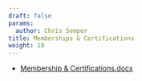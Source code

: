 ```yaml
---
draft: false
params:
  author: Chris Semper 
title: Memberships & Certifications 
weight: 10
---
```


- [Membership & Certifications.docx](https://killakam3084.github.io/semper/assets/2-dropdowns/professional/2-memberships-certifications/Membership%20%26%20Certifications.docx)